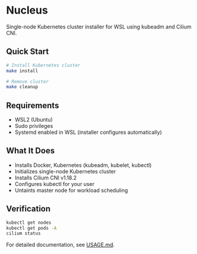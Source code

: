 # Nucleus

Single-node Kubernetes cluster installer for WSL using kubeadm and Cilium CNI.

## Quick Start

```bash
# Install Kubernetes cluster
make install

# Remove cluster
make cleanup
```

## Requirements

- WSL2 (Ubuntu)
- Sudo privileges
- Systemd enabled in WSL (installer configures automatically)

## What It Does

- Installs Docker, Kubernetes (kubeadm, kubelet, kubectl)
- Initializes single-node Kubernetes cluster
- Installs Cilium CNI v1.18.2
- Configures kubectl for your user
- Untaints master node for workload scheduling

## Verification

```bash
kubectl get nodes
kubectl get pods -A
cilium status
```

For detailed documentation, see [USAGE.md](USAGE.md).